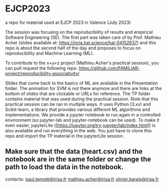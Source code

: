 # EJCP2023
a repo for material used at EJCP 2023 in Valence (July 2023)

The session was focusing on the reproducibility of results and empirical Software Engineering (SE).
The first part was taken care of by Prof. Mathieu Acher (slides available at: https://inria.hal.science/hal-04152637)
and this repo is about the second half of the day and proposes to focus on reproducibility and Machine Learning (ML).

To contribute to the x+y+z project (Mathieu Acher's practical session), you can pull request the following repo: https://github.com/FAMILIAR-project/reproducibility-associativity/

Slides that come back to the basics of ML are available in the Presentation folder.
The animation for SVM is not there anymore and there are links at the bottom of slides that are clickable or URLs for reference.
The TP folder contains material that was used during the practical session.
Note that this practical session can be ran in multiple ways.
It uses Python (3.xx) and Scikit-learn, a library that provides various different ML algorithms and implementations.
We provide a jupyter notebook to run again in a controlled environment (so jupyter-lab and jupyter-notebook can be used).
To make it even easier, jupyterLite ([https://jupyter.org/try-jupyter/lab/index.html]) is also available and run everything in the web.
You just have to clone this repo and import the TP material in the jupyterLite session.
## Make sure that the data (heart.csv) and the notebook are in the same folder or change the path to load the data in the notebook.

contacts:
paul.temple@irisa.fr
mathieu.acher@irisa.fr
olivier.barais@irisa.fr
